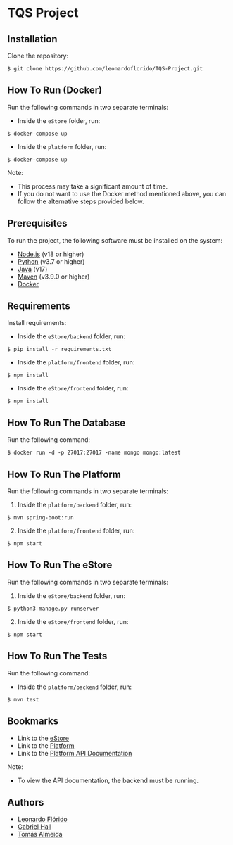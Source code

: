 # TQS Project

## Installation

Clone the repository:

```console
$ git clone https://github.com/leonardoflorido/TQS-Project.git
```

## How To Run (Docker)

Run the following commands in two separate terminals:

- Inside the `eStore` folder, run:

```console
$ docker-compose up
```

- Inside the `platform` folder, run:

```console
$ docker-compose up
```

Note:

- This process may take a significant amount of time.
- If you do not want to use the Docker method mentioned above, you can follow the alternative steps provided below.

## Prerequisites

To run the project, the following software must be installed on the system:

- [Node.js](https://nodejs.org/en/) (v18 or higher)
- [Python](https://www.python.org/) (v3.7 or higher)
- [Java](https://www.oracle.com/java/) (v17)
- [Maven](https://maven.apache.org/) (v3.9.0 or higher)
- [Docker](https://www.docker.com/)

## Requirements

Install requirements:

- Inside the `eStore/backend` folder, run:

 ```console
 $ pip install -r requirements.txt
 ```

- Inside the `platform/frontend` folder, run:

 ```console
 $ npm install
 ```

- Inside the `eStore/frontend` folder, run:

 ```console
 $ npm install
 ```

## How To Run The Database
Run the following command:

 ```console
 $ docker run -d -p 27017:27017 -name mongo mongo:latest
 ```

## How To Run The Platform

Run the following commands in two separate terminals:

1. Inside the `platform/backend` folder, run:

```console
$ mvn spring-boot:run
```

2. Inside the `platform/frontend` folder, run:

```console
$ npm start
```

## How To Run The eStore

Run the following commands in two separate terminals:

1. Inside the `eStore/backend` folder, run:

```console
$ python3 manage.py runserver
```

2. Inside the `eStore/frontend` folder, run:

```console
$ npm start
```

## How To Run The Tests
Run the following command:

- Inside the `platform/backend` folder, run:

```console
$ mvn test
```

## Bookmarks

- Link to the [eStore](http://localhost:3000/)
- Link to the [Platform](http://localhost:3001/)
- Link to the [Platform API Documentation](http://localhost:8080/swagger-ui/index.html#/)

Note:

- To view the API documentation, the backend must be running.

## Authors

- [Leonardo Flórido](https://github.com/leonardoflorido)
- [Gabriel Hall](https://github.com/GabrielHall02)
- [Tomás Almeida](https://github.com/TomasAlmeida8)